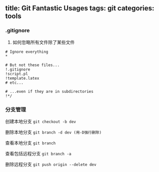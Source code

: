 title: Git Fantastic Usages
tags: git
categories: tools
---

### .gitignore

1. 如何忽略所有文件除了某些文件

```
# Ignore everything
*

# But not these files...
!.gitignore
!script.pl
!template.latex
# etc...

# ...even if they are in subdirectories
!*/
```

### 分支管理

创建本地分支
`git checkout -b dev`

删除本地分支
`git branch -d dev (用-D强行删除)`

查看本地分支
`git branch`

查看包括远程分支
`git branch -a`

删除远程分支
`git push origin --delete dev`



<!--more-->

